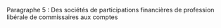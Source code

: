Paragraphe 5 : Des sociétés de participations financières de profession libérale de commissaires aux comptes
